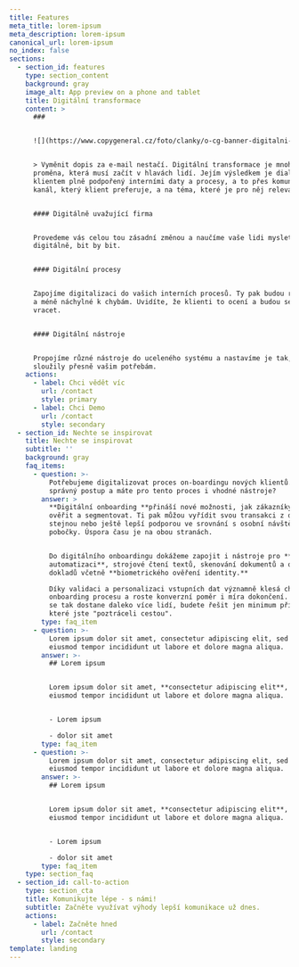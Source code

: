```yaml
---
title: Features
meta_title: lorem-ipsum
meta_description: lorem-ipsum
canonical_url: lorem-ipsum
no_index: false
sections:
  - section_id: features
    type: section_content
    background: gray
    image_alt: App preview on a phone and tablet
    title: Digitální transformace
    content: >
      ###


      ![](https://www.copygeneral.cz/foto/clanky/o-cg-banner-digitalni-transformace-fin.jpg)


      > Vyměnit dopis za e-mail nestačí. Digitální transformace je mnohem hlubší
      proměna, která musí začít v hlavách lidí. Jejím výsledkem je dialog s
      klientem plně podpořený interními daty a procesy, a to přes komunikační
      kanál, který klient preferuje, a na téma, které je pro něj relevantní.


      #### Digitálně uvažující firma


      Provedeme vás celou tou zásadní změnou a naučíme vaše lidi myslet
      digitálně, bit by bit.


      #### Digitální procesy


      Zapojíme digitalizaci do vašich interních procesů. Ty pak budou rychlejší
      a méně náchylné k chybám. Uvidíte, že klienti to ocení a budou se k vám
      vracet.


      #### Digitální nástroje


      Propojíme různé nástroje do uceleného systému a nastavíme je tak, aby
      sloužily přesně vašim potřebám.
    actions:
      - label: Chci vědět víc
        url: /contact
        style: primary
      - label: Chci Demo
        url: /contact
        style: secondary
  - section_id: Nechte se inspirovat
    title: Nechte se inspirovat
    subtitle: ''
    background: gray
    faq_items:
      - question: >-
          Potřebujeme digitalizovat proces on-boardingu nových klientů. Jaký je
          správný postup a máte pro tento proces i vhodné nástroje?
        answer: >
          **Digitální onboarding **přináší nové možnosti, jak zákazníky oslovit,
          ověřit a segmentovat. Ti pak můžou vyřídit svou transakci z domova se
          stejnou nebo ještě lepší podporou ve srovnání s osobní návštěvou
          pobočky. Úspora času je na obou stranách.


          Do digitálního onboardingu dokážeme zapojit i nástroje pro **procesní
          automatizaci**, strojové čtení textů, skenování dokumentů a osobních
          dokladů včetně **biometrického ověření identity.**

          Díky validaci a personalizaci vstupních dat významně klesá chybovost
          onboarding procesu a roste konverzní poměr i míra dokončení. Do cíle
          se tak dostane daleko více lidí, budete řešit jen minimum případů,
          které jste "poztráceli cestou".
        type: faq_item
      - question: >-
          Lorem ipsum dolor sit amet, consectetur adipiscing elit, sed do
          eiusmod tempor incididunt ut labore et dolore magna aliqua.
        answer: >-
          ## Lorem ipsum


          Lorem ipsum dolor sit amet, **consectetur adipiscing elit**, sed do
          eiusmod tempor incididunt ut labore et dolore magna aliqua.


          - Lorem ipsum

          - dolor sit amet
        type: faq_item
      - question: >-
          Lorem ipsum dolor sit amet, consectetur adipiscing elit, sed do
          eiusmod tempor incididunt ut labore et dolore magna aliqua.
        answer: >-
          ## Lorem ipsum


          Lorem ipsum dolor sit amet, **consectetur adipiscing elit**, sed do
          eiusmod tempor incididunt ut labore et dolore magna aliqua.


          - Lorem ipsum

          - dolor sit amet
        type: faq_item
    type: section_faq
  - section_id: call-to-action
    type: section_cta
    title: Komunikujte lépe - s námi!
    subtitle: Začněte využívat výhody lepší komunikace už dnes.
    actions:
      - label: Začněte hned
        url: /contact
        style: secondary
template: landing
---
```


